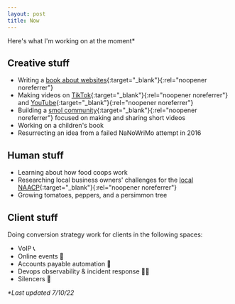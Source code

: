 ```yaml
---
layout: post
title: Now
---
```

Here's what I'm working on at the moment*

## Creative stuff

- Writing a [book about websites](https://helpthisbook.com/briandavidhall/your-website-sucks){:target="_blank"}{:rel="noopener noreferrer"}
- Making videos on [TikTok](https://www.tiktok.com/@bdh.wtf){:target="_blank"}{:rel="noopener noreferrer"} and [YouTube](https://www.youtube.com/channel/UCi7Tdfq87gF7atPHzGRb99A){:target="_blank"}{:rel="noopener noreferrer"}
- Building a [smol community](https://explodedmedia.com/){:target="_blank"}{:rel="noopener noreferrer"} focused on making and sharing short videos 
- Working on a children's book
- Resurrecting an idea from a failed NaNoWriMo attempt in 2016

## Human stuff

- Learning about how food coops work
- Researching local business owners' challenges for the [local NAACP](https://www.facebook.com/BarbourCountyNAACP/){:target="_blank"}{:rel="noopener noreferrer"}
- Growing tomatoes, peppers, and a persimmon tree

## Client stuff

Doing conversion strategy work for clients in the following spaces:

- VoIP 📞
- Online events 🎫
- Accounts payable automation 🧾
- Devops observability & incident response 🧑‍🚒
- Silencers 🔫

_*Last updated 7/10/22_
